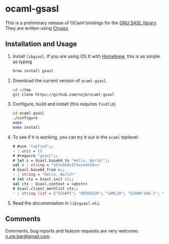 # ocaml-gsasl

This is a preliminary release of OCaml bindings for the
[GNU SASL library](http://www.gnu.org/software/gsasl/).  They are written using
[Ctypes](https://github.com/ocamllabs/ocaml-ctypes).

## Installation and Usage

1. Install `libgsasl`.  If you are using OS X with [Homebrew](http://brew.sh),
   this is as simple as typing
   ```sh
   brew install gsasl
   ```

2. Download the current version of `ocaml-gsasl`.
   ```sh
   cd ~/tmp
   git clone https://github.com/nojb/ocaml-gsasl
   ```

3. Configure, build and install (this requires `findlib`)
   ```sh
   cd ocaml-gsasl
   ./configure
   make
   make install
   ```

4. To see if it is working, you can try it out in the `ocaml` toplevel:
   ```ocaml
   # #use "topfind";;
   - : unit = ()
   # #require "gsasl";;
   # let s = Gsasl.base64_to "Hello, World!";;
   val s : string = "SGVsbG8sIFdvcmxkIQ=="
   # Gsasl.base64_from s;;
   - : string = "Hello, World!"
   # let ctx = Gsasl.init ();;
   val ctx : Gsasl.context = <abstr>
   # Gsasl.client_mechlist ctx;;
   - : string list = ["GSSAPI"; "OPENID20"; "SAML20"; "SCRAM-SHA-1"; "CRAM-MD5"; "DIGEST-MD5"; "SECURID"; "PLAIN"; "LOGIN"; "EXTERNAL"; "ANONYMOUS"]
    ```

5. Read the documentation in `lib/gsasl.mli`.

## Comments

Comments, bug reports and feature requests are very welcome: n.oje.bar@gmail.com.

